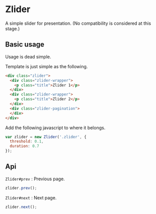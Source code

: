 # Zlider

A simple slider for presentation. (No compatibility is considered at this stage.)

## Basic usage

Usage is dead simple.

Template is just simple as the following.

```html
<div class="zlider">
  <div class="zlider-wrapper">
    <p class="title">Zlider 1</p>
  </div>
  <div class="zlider-wrapper">
    <p class="title">Zlider 2</p>
  </div>
  <div class="zlider-pagination">
  </div>
</div>
```

Add the following javascript to where it belongs.

```javascript
var zlider = new Zlider('.zlider', {
  threshold: 0.1,
  duration: 0.7
});
```

## Api

`Zlider#prev` : Previous page.

```javascript
zlider.prev();
```

`Zlider#next` : Next page.

```javascript
zlider.next();
```

